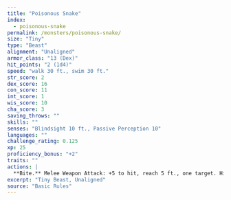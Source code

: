 ```yaml
---
title: "Poisonous Snake"
index:
  - poisonous-snake
permalink: /monsters/poisonous-snake/
size: "Tiny"
type: "Beast"
alignment: "Unaligned"
armor_class: "13 (Dex)"
hit_points: "2 (1d4)"
speed: "walk 30 ft., swim 30 ft."
str_score: 2
dex_score: 16
con_score: 11
int_score: 1
wis_score: 10
cha_score: 3
saving_throws: ""
skills: ""
senses: "Blindsight 10 ft., Passive Perception 10"
languages: ""
challenge_rating: 0.125
xp: 25
proficiency_bonus: "+2"
traits: ""
actions: |
  **Bite.** Melee Weapon Attack: +5 to hit, reach 5 ft., one target. Hit: 1 piercing damage, and the target must make a DC 10 Constitution saving throw, taking 5 (2d4) poison damage on a failed save, or half as much damage on a successful one.
excerpt: "Tiny Beast, Unaligned"
source: "Basic Rules"
---
```

